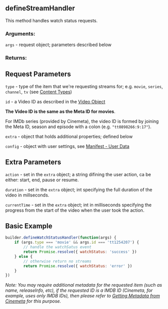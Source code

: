 ## defineStreamHandler

This method handles watch status requests.

### Arguments:

`args` - request object; parameters described below

### Returns:


## Request Parameters

``type`` - type of the item that we're requesting streams for; e.g. `movie`, `series`, `channel`, `tv` (see [Content Types](../responses/content.types.md))

``id`` - a Video ID as described in the [Video Object](../responses/meta.md#video-object)

**The Video ID is the same as the Meta ID for movies**.

For IMDb series (provided by Cinemeta), the video ID is formed by joining the Meta ID, season and episode with a colon (e.g. `"tt0898266:9:17"`).

``extra`` - object that holds additional properties; defined below

``config`` - object with user settings, see [Manifest - User Data](../responses/manifest.md#user-data)


## Extra Parameters

``action`` - set in the `extra` object; a string difining the user action, ca be either: start, end, pause or resume.

``duration`` - set in the `extra` object; int specifying the full duration of the video in millseconds.

``currentTime`` - set in the `extra` object; int in milliseconds specifying the progress from the start of the video when the user took the action. 


## Basic Example

```javascript
builder.defineWatchStatusHandler(function(args) {
    if (args.type === 'movie' && args.id === 'tt1254207') {
        // handle the watchSatus event
        return Promise.resolve({ watchStatus: 'success' })
    } else {
        // otherwise return no streams
        return Promise.resolve({ watchStatus: 'error' })
    }
})
```


_Note: You may require additional metadata for the requested item (such as name, releaseInfo, etc), if the requested ID is a IMDB ID (Cinemeta, for example, uses only IMDB IDs), then please refer to [Getting Metadata from Cinemeta](https://github.com/Stremio/stremio-addon-sdk/blob/master/docs/advanced.md#getting-metadata-from-cinemeta) for this purpose._
